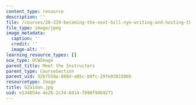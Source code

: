 ```yaml
---
content_type: resource
description: ''
file: /courses/20-219-becoming-the-next-bill-nye-writing-and-hosting-the-educational-show-january-iap-2015/e134854e4e262c348414f090f94b9271_GZaidan.jpg
file_type: image/jpeg
image_metadata:
  caption: ''
  credit: ''
  image-alt: ''
learning_resource_types: []
ocw_type: OCWImage
parent_title: Meet the Instructors
parent_type: CourseSection
parent_uid: 32b7558a-888d-a05c-b9fc-29fe9381506b
resourcetype: Image
title: GZaidan.jpg
uid: e134854e-4e26-2c34-8414-f090f94b9271
---
```


